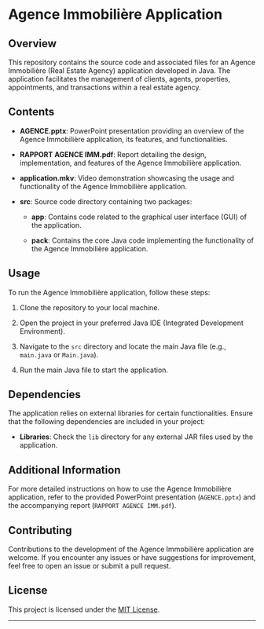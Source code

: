 # Agence Immobilière Application

## Overview

This repository contains the source code and associated files for an Agence Immobilière (Real Estate Agency) application developed in Java. The application facilitates the management of clients, agents, properties, appointments, and transactions within a real estate agency.

## Contents

- **AGENCE.pptx**: PowerPoint presentation providing an overview of the Agence Immobilière application, its features, and functionalities.
  
- **RAPPORT AGENCE IMM.pdf**: Report detailing the design, implementation, and features of the Agence Immobilière application.

- **application.mkv**: Video demonstration showcasing the usage and functionality of the Agence Immobilière application.

- **src**: Source code directory containing two packages:
  
  - **app**: Contains code related to the graphical user interface (GUI) of the application.
  
  - **pack**: Contains the core Java code implementing the functionality of the Agence Immobilière application.

## Usage

To run the Agence Immobilière application, follow these steps:

1. Clone the repository to your local machine.
   
2. Open the project in your preferred Java IDE (Integrated Development Environment).
   
3. Navigate to the `src` directory and locate the main Java file (e.g., `main.java` or `Main.java`).

4. Run the main Java file to start the application.

## Dependencies

The application relies on external libraries for certain functionalities. Ensure that the following dependencies are included in your project:

- **Libraries**: Check the `lib` directory for any external JAR files used by the application.

## Additional Information

For more detailed instructions on how to use the Agence Immobilière application, refer to the provided PowerPoint presentation (`AGENCE.pptx`) and the accompanying report (`RAPPORT AGENCE IMM.pdf`).

## Contributing

Contributions to the development of the Agence Immobilière application are welcome. If you encounter any issues or have suggestions for improvement, feel free to open an issue or submit a pull request.

## License

This project is licensed under the [MIT License](LICENSE).

---

